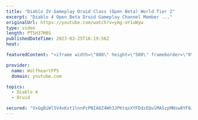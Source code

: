 ```yaml
---
title: "Diablo IV Gameplay Druid Class (Open Beta) World Tier 2"
excerpt: "Diablo 4 Open Beta Druid Gameplay Channel Member ..."
originalUrl: https://youtube.com/watch?v=ymg-aY1uWyw
type: video
length: PT5H37M8S
publishedDateTime: 2023-03-25T16:19:56Z
heat: 

featuredContent: "<iframe width=\"800\" height=\"500\" frameborder=\"0\" src=\"https://www.youtube.com/embed/ymg-aY1uWyw\" allow=\"accelerometer; autoplay; encrypted-media; gyroscope; picture-in-picture\" allowfullscreen></iframe>"

provider:
  name: WolfheartFPS
  domain: youtube.com

topics:
  - Diablo 4
  - Druid

secured: "VxGgBiWl5V4xKxt1lnnPcPNIA8Z4Wh3JPKtqsXYFDdzEQulMA5zpMNsw8YF8JjgBcPmYs4db9nSHmHF7k2pamkCR98X7lQROvY72loZYcihppXtgYJLvcnN31OegQien/eoeyGVvE0RGC6Xni2sONrRpJf/7BuQeamWyEnhf0OpH6YsE/2HHWuCDqWFfSWgRn8Xw+6jJ/Jdjq0Ydg9Y85pG8DTqR1clEFjVGFiATUVPi7ukQZ2/YM0A3yFd18IRGovkD+j9KstboAr8vRJMd7wfoAM6FzZUkKNjok7Lab6goBOSsMScOinlF7LgQmKCrG/38dLw93WMWCNMS8f4LSjWKF+v3JHcyp99rr4Z0S2uIdbbA7nZYwJvqqq05uEc85lw1fp9n26OQAWMmRpX7UrjN92pH/ctQ9oU42rum2ek=;UKswzeXzsoRTuatrcPxi3Q=="
---
```


